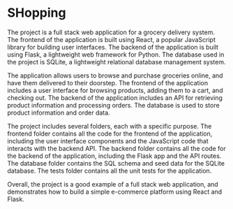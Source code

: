 # SHopping

The project is a full stack web application for a grocery delivery system. The frontend of the application is built using React, a popular JavaScript library for building user interfaces. The backend of the application is built using Flask, a lightweight web framework for Python. The database used in the project is SQLite, a lightweight relational database management system.

The application allows users to browse and purchase groceries online, and have them delivered to their doorstep. The frontend of the application includes a user interface for browsing products, adding them to a cart, and checking out. The backend of the application includes an API for retrieving product information and processing orders. The database is used to store product information and order data.

The project includes several folders, each with a specific purpose. The frontend folder contains all the code for the frontend of the application, including the user interface components and the JavaScript code that interacts with the backend API. The backend folder contains all the code for the backend of the application, including the Flask app and the API routes. The database folder contains the SQL schema and seed data for the SQLite database. The tests folder contains all the unit tests for the application.

Overall, the project is a good example of a full stack web application, and demonstrates how to build a simple e-commerce platform using React and Flask.
